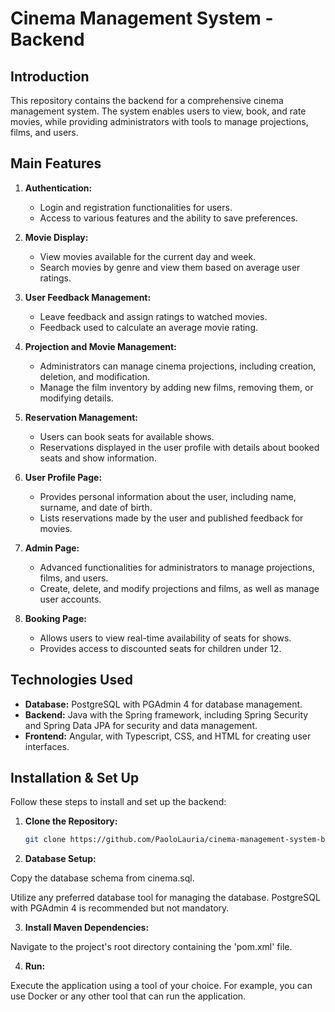# Cinema Management System - Backend

## Introduction
This repository contains the backend for a comprehensive cinema management system. The system enables users to view, book, and rate movies, while providing administrators with tools to manage projections, films, and users.

## Main Features
1. **Authentication:**
    - Login and registration functionalities for users.
    - Access to various features and the ability to save preferences.

2. **Movie Display:**
    - View movies available for the current day and week.
    - Search movies by genre and view them based on average user ratings.

3. **User Feedback Management:**
    - Leave feedback and assign ratings to watched movies.
    - Feedback used to calculate an average movie rating.

4. **Projection and Movie Management:**
    - Administrators can manage cinema projections, including creation, deletion, and modification.
    - Manage the film inventory by adding new films, removing them, or modifying details.

5. **Reservation Management:**
    - Users can book seats for available shows.
    - Reservations displayed in the user profile with details about booked seats and show information.

6. **User Profile Page:**
    - Provides personal information about the user, including name, surname, and date of birth.
    - Lists reservations made by the user and published feedback for movies.

7. **Admin Page:**
    - Advanced functionalities for administrators to manage projections, films, and users.
    - Create, delete, and modify projections and films, as well as manage user accounts.

8. **Booking Page:**
    - Allows users to view real-time availability of seats for shows.
    - Provides access to discounted seats for children under 12.

## Technologies Used
- **Database:** PostgreSQL with PGAdmin 4 for database management.
- **Backend:** Java with the Spring framework, including Spring Security and Spring Data JPA for security and data management.
- **Frontend:** Angular, with Typescript, CSS, and HTML for creating user interfaces.

## Installation & Set Up
Follow these steps to install and set up the backend:

1. **Clone the Repository:**
   ```bash
   git clone https://github.com/PaoloLauria/cinema-management-system-backend.git

2. **Database Setup:**

Copy the database schema from cinema.sql.

Utilize any preferred database tool for managing the database. PostgreSQL with PGAdmin 4 is recommended but not mandatory.

3. **Install Maven Dependencies:**

Navigate to the project's root directory containing the 'pom.xml' file.

4. **Run:**

Execute the application using a tool of your choice. For example, you can use Docker or any other tool that can run the application.

